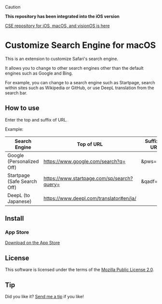 > [!CAUTION]
> **This repository has been integrated into the iOS version**
> 
> [CSE repository for iOS, macOS, and visionOS is here](https://github.com/tsg0o0/CSE)

# Customize Search Engine for macOS

This is an extension to customize Safari's search engine.

It allows you to change to other search engines other than the default engines such as Google and Bing.

For example, you can change to a search engine such as Startpage, search within sites such as Wikipedia or GitHub, or use DeepL translation from the search bar.

## How to use

Enter the top and suffix of URL.

Example:

| Search Engine | Top of URL | Suffix of URL |
| ------------- | ---------- | ------------- |
| Google (Personalized Off) | https://www.google.com/search?q= | &pws=0 |
| Startpage (Safe Search Off) | https://www.startpage.com/sp/search?query= | &qadf=none |
| DeepL (to Japanese) | https://www.deepl.com/translator#en/ja/ |  |

## Install

### App Store

[Download on the App Store](https://apps.apple.com/app/customize-search-engine/id6445840140)

## License

This software is licensed under the terms of the [Mozilla Public License 2.0](https://www.mozilla.org/en-US/MPL/2.0/).

## Tip

Did you like it? [Send me a tip](https://cizzuk.net/en/tip/) if you like!
